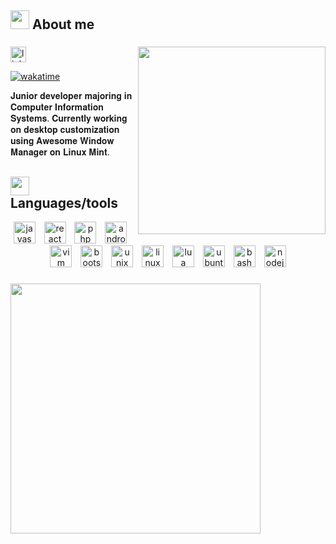<h2><img src="https://media.tenor.com/mr9ZTxhFxVAAAAAi/annoying-dog-undertale.gif" width="30"> About me 
</h2>

###
<img align="right" width="300" src="https://i.pinimg.com/originals/b1/ad/ba/b1adba819abf70d9ea98d4e65ea9f2a5.gif"  />

<div align="left">
  <a href="www.linkedin.com/in/laurahobold" target="www.linkedin.com/in/laurahobold">
    <img src="https://img.shields.io/static/v1?message=laurahobold&logo=linkedin&label=&color=ff93b9&logoColor=ff93b9&labelColor=484646&style=for-the-badge" height="25" alt="linkedin logo"  />
  </a>

  [![wakatime](https://wakatime.com/badge/user/50afa9a3-cda1-4676-953f-200674aa1687.svg?style=flat&label=&color=ff93b9&logoColor=ff93b9&labelColor=484646)](https://wakatime.com/@50afa9a3-cda1-4676-953f-200674aa1687)

</div>



<p align="left">    𝐉𝐮𝐧𝐢𝐨𝐫 𝐝𝐞𝐯𝐞𝐥𝐨𝐩𝐞𝐫 𝐦𝐚𝐣𝐨𝐫𝐢𝐧𝐠 𝐢𝐧 𝐂𝐨𝐦𝐩𝐮𝐭𝐞𝐫 𝐈𝐧𝐟𝐨𝐫𝐦𝐚𝐭𝐢𝐨𝐧 𝐒𝐲𝐬𝐭𝐞𝐦𝐬. 𝐂𝐮𝐫𝐫𝐞𝐧𝐭𝐥𝐲 𝐰𝐨𝐫𝐤𝐢𝐧𝐠 𝐨𝐧 𝐝𝐞𝐬𝐤𝐭𝐨𝐩 𝐜𝐮𝐬𝐭𝐨𝐦𝐢𝐳𝐚𝐭𝐢𝐨𝐧 𝐮𝐬𝐢𝐧𝐠 𝐀𝐰𝐞𝐬𝐨𝐦𝐞 𝐖𝐢𝐧𝐝𝐨𝐰 𝐌𝐚𝐧𝐚𝐠𝐞𝐫 𝐨𝐧 𝐋𝐢𝐧𝐮𝐱 𝐌𝐢𝐧𝐭.</p>

### <h2><img src="https://media.tenor.com/mr9ZTxhFxVAAAAAi/annoying-dog-undertale.gif" width="30"> Languages/tools
</h2>
<div align="center">
  <img src="https://cdn.jsdelivr.net/gh/devicons/devicon/icons/javascript/javascript-original.svg" height="35" alt="javascript logo"  />
  <img width="6" />
  <img src="https://cdn.jsdelivr.net/gh/devicons/devicon/icons/react/react-original.svg" height="35" alt="react logo"  />
  <img width="6" />
  <img src="https://cdn.jsdelivr.net/gh/devicons/devicon/icons/php/php-plain.svg" height="35" alt="php logo"  />
  <img width="6" />
  <img src="https://cdn.jsdelivr.net/gh/devicons/devicon/icons/androidstudio/androidstudio-original.svg" height="35" alt="androidstudio logo"  />
  <img width="6" />
  <img src="https://cdn.jsdelivr.net/gh/devicons/devicon/icons/vim/vim-plain.svg" height="35" alt="vim logo"  />
  <img width="6" />
  <img src="https://cdn.jsdelivr.net/gh/devicons/devicon/icons/bootstrap/bootstrap-original.svg" height="35" alt="bootstrap logo"  />
  <img width="6" />
  <img src="https://cdn.jsdelivr.net/gh/devicons/devicon/icons/unix/unix-original.svg" height="35" alt="unix logo"  />
  <img width="6" />
  <img src="https://cdn.jsdelivr.net/gh/devicons/devicon/icons/linux/linux-original.svg" height="35" alt="linux logo"  />
  <img width="6" />
  <img src="https://cdn.jsdelivr.net/gh/devicons/devicon/icons/lua/lua-original.svg" height="35" alt="lua logo"  />
  <img width="6" />
  <img src="https://cdn.jsdelivr.net/gh/devicons/devicon/icons/ubuntu/ubuntu-plain.svg" height="35" alt="ubuntu logo"  />
  <img width="6" />
  <img src="https://cdn.jsdelivr.net/gh/devicons/devicon/icons/bash/bash-original.svg" height="35" alt="bash logo"  />
  <img width="6" />
  <img src="https://cdn.jsdelivr.net/gh/devicons/devicon/icons/nodejs/nodejs-original.svg" height="35" alt="nodejs logo"  />
</div>


###
<!--START_SECTION:waka-->
###
<a href="https://wakatime.com"><img width="400" align="center" src="https://wakatime.com/share/@laurinha/135a80dc-5d62-4b41-a2cf-5dfc6e9e2295.png" /></a>
<!--END_SECTION:waka-->
